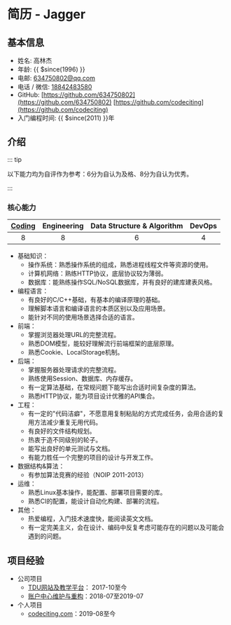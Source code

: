 # 简历 - Jagger

## 基本信息

- 姓名: 高林杰
- 年龄: {{ $since(1996) }}
- 电邮: [634750802@qq.com](mailto:高林杰<634750802@qq.com>)
- 电话 / 微信: [18842483580](tel:18842483580)
- GitHub: [https://github.com/634750802](https://github.com/634750802)
          [https://github.com/codeciting](https://github.com/codeciting)
- 入门编程时间: {{ $since(2011) }}年

## 介绍

::: tip

以下能力均为自评作为参考：6分为自认为及格、8分为自认为优秀。

:::

### 核心能力

|[Coding](coding-marks.md#coding)|Engineering|Data Structure & Algorithm|DevOps|
|:------------------------------:|:---------:|:------------------------:|:----:|
|8                               |8          |6                         |4     |

- 基础知识：
  - 操作系统：熟悉操作系统的组成，熟悉进程线程文件等资源的使用。
  - 计算机网络：熟练HTTP协议，底层协议较为薄弱。
  - 数据库：能熟练操作SQL/NoSQL数据库，并有良好的建库建表风格。
- 编程语言：
  - 有良好的C/C++基础，有基本的编译原理的基础。
  - 理解脚本语言和编译语言的本质区别以及应用场景。
  - 能针对不同的使用场景选择合适的语言。
- 前端：
  - 掌握浏览器处理URL的完整流程。
  - 熟悉DOM模型，能较好理解流行前端框架的底层原理。
  - 熟悉Cookie、LocalStorage机制。
- 后端：
  - 掌握服务器处理请求的完整流程。
  - 熟练使用Session、数据库、内存缓存。
  - 有一定算法基础，在常规问题下能写出合适时间复杂度的算法。
  - 熟悉HTTP协议，能为项目设计优雅的API集合。
- 工程：
  - 有一定的"代码洁癖"，不愿意用复制粘贴的方式完成任务，会用合适的复用方法减少重复无用代码。
  - 有良好的文件结构规划。
  - 热衷于造不同级别的轮子。
  - 能写出良好的单元测试与文档。
  - 有能力胜任一个完整的项目的设计与开发工作。
- 数据结构&算法：
  - 有参加算法竞赛的经验（NOIP 2011-2013）
- 运维：
  - 熟悉Linux基本操作，能配置、部署项目需要的库。
  - 熟悉CI的配置，能设计自动化构建、部署的流程。
- 其他：
  - 热爱编程，入门技术速度快，能阅读英文文档。
  - 有一定完美主义，会在设计、编码中反复考虑可能存在的问题以及可能会遇到的问题。

## 项目经验

- 公司项目
  - [TDU网站及教学平台](projects.md#TDU网站及教学平台)： 2017-10至今
  - [账户中心维护与重构](projects.md#账户中心维护与重构)：2018-07至2019-07
- 个人项目
  - [codeciting.com](projects.md#codeciting)：2019-08至今
